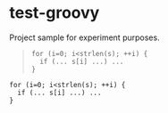 # test-groovy

Project sample for experiment purposes.

> ```
> for (i=0; i<strlen(s); ++i) {
>   if (... s[i] ...) ...
> }
> ```

```
for (i=0; i<strlen(s); ++i) {
  if (... s[i] ...) ...
}
```

